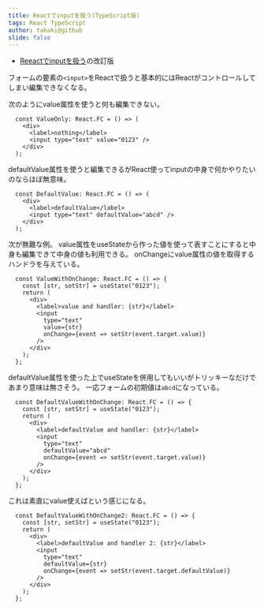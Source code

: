 ```yaml
---
title: Reactでinputを扱う(TypeScript版)
tags: React TypeScript
author: takaki@github
slide: false
---
```

* [Reeactでinputを扱う](https://qiita.com/takaki@github/items/8125535791b1bab8c85a)の改訂版

フォームの要素の`<input>`をReactで扱うと基本的にはReactがコントロールしてしまい編集できなくなる。

次のようにvalue属性を使うと何も編集できない。

```tsx
  const ValueOnly: React.FC = () => (
    <div>
      <label>nothing</label>
      <input type="text" value="0123" />
    </div>
  );
```

defaultValue属性を使うと編集できるがReact使ってinputの中身で何かやりたいのならほぼ無意味。

```tsx
  const DefaultValue: React.FC = () => (
    <div>
      <label>defaultValue</label>
      <input type="text" defaultValue="abcd" />
    </div>
  );
```

次が無難な例。
value属性をuseStateから作った値を使って表すことにすると中身も編集できて中身の値も利用できる。
onChangeにvalue属性の値を取得するハンドラを与えている。

```tsx
  const ValueWithOnChange: React.FC = () => {
    const [str, setStr] = useState("0123");
    return (
      <div>
        <label>value and handler: {str}</label>
        <input
          type="text"
          value={str}
          onChange={event => setStr(event.target.value)}
        />
      </div>
    );
  };
```

defaultValue属性を使った上でuseStateを併用してもいいがトリッキーなだけであまり意味は無さそう。
一応フォームの初期値は`abcd`になっている。

```tsx
  const DefaultValueWithOnChange: React.FC = () => {
    const [str, setStr] = useState("0123");
    return (
      <div>
        <label>defaultValue and handler: {str}</label>
        <input
          type="text"
          defaultValue="abcd"
          onChange={event => setStr(event.target.value)}
        />
      </div>
    );
  };
```

これは素直にvalue使えばという感じになる。

```tsx
  const DefaultValueWithOnChange2: React.FC = () => {
    const [str, setStr] = useState("0123");
    return (
      <div>
        <label>defaultValue and handler 2: {str}</label>
        <input
          type="text"
          defaultValue={str}
          onChange={event => setStr(event.target.defaultValue)}
        />
      </div>
    );
  };
```

